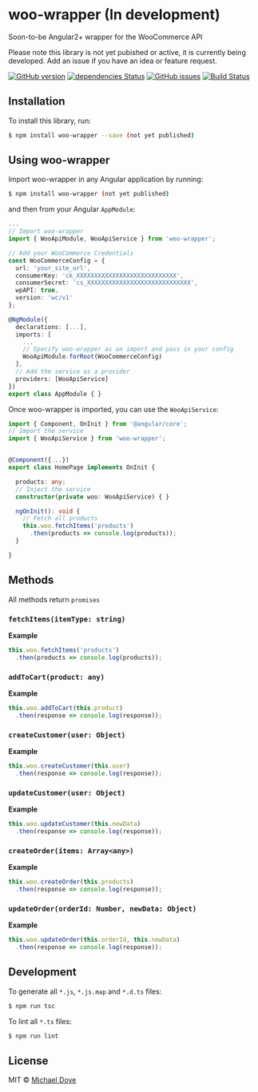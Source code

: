 # woo-wrapper (In development)
Soon-to-be Angular2+ wrapper for the WooCommerce API

Please note this library is not yet pubished or active, it is currently being developed. Add an issue if you have an idea or feature request.

[![GitHub version](https://badge.fury.io/gh/michaeldoye%2Fwoo-wrapper.svg)](https://badge.fury.io/gh/michaeldoye%2Fwoo-wrapper)
[![dependencies Status](https://david-dm.org/michaeldoye/woo-wrapper/status.svg)](https://david-dm.org/michaeldoye/woo-wrapper)
[![GitHub issues](https://img.shields.io/github/issues/michaeldoye/woo-wrapper.svg)](https://github.com/michaeldoye/woo-wrapper/issues)
[![Build Status](https://travis-ci.org/michaeldoye/woo-wrapper.svg?branch=master)](https://travis-ci.org/michaeldoye/woo-wrapper)

## Installation

To install this library, run:

```bash
$ npm install woo-wrapper --save (not yet published)
```

## Using woo-wrapper

Import woo-wrapper in any Angular application by running:

```bash
$ npm install woo-wrapper (not yet published)
```

and then from your Angular `AppModule`:

```typescript
...
// Import woo-wrapper
import { WooApiModule, WooApiService } from 'woo-wrapper';

// Add your WooCommerce Credentials
const WooCommerceConfig = {
  url: 'your_site_url',
  consumerKey: 'ck_XXXXXXXXXXXXXXXXXXXXXXXXXXXX',
  consumerSecret: 'cs_XXXXXXXXXXXXXXXXXXXXXXXXXXXXX',
  wpAPI: true,
  version: 'wc/v1'
};

@NgModule({
  declarations: [...],
  imports: [
    ...
    // Specify woo-wrapper as an import and pass in your config
    WooApiModule.forRoot(WooCommerceConfig)
  ],
  // Add the service as a provider
  providers: [WooApiService]
})
export class AppModule { }
```

Once woo-wrapper is imported, you can use the `WooApiService`:

```typescript
import { Component, OnInit } from '@angular/core';
// Import the service
import { WooApiService } from 'woo-wrapper';


@Component({...})
export class HomePage implements OnInit { 

  products: any;
  // Inject the service
  constructor(private woo: WooApiService) { }

  ngOnInit(): void {
    // Fetch all products
    this.woo.fetchItems('products')
      .then(products => console.log(products));
  }

}

```

## Methods

All methods return `promises`

### `fetchItems(itemType: string)`

**Example**

```typescript
this.woo.fetchItems('products')
  .then(products => console.log(products));
```

### `addToCart(product: any)`

**Example**

```typescript
this.woo.addToCart(this.product)
  .then(response => console.log(response));
```

### `createCustomer(user: Object)`

**Example**

```typescript
this.woo.createCustomer(this.user)
  .then(response => console.log(response));
```

### `updateCustomer(user: Object)`

**Example**

```typescript
this.woo.updateCustomer(this.newData)
  .then(response => console.log(response));
```

### `createOrder(items: Array<any>)`

**Example**

```typescript
this.woo.createOrder(this.products)
  .then(response => console.log(response));
```

### `updateOrder(orderId: Number, newData: Object)`

**Example**

```typescript
this.woo.updateOrder(this.orderId, this.newData)
  .then(response => console.log(response));
```

## Development

To generate all `*.js`, `*.js.map` and `*.d.ts` files:

```bash
$ npm run tsc
```

To lint all `*.ts` files:

```bash
$ npm run lint
```

## License

MIT © [Michael Doye](mailto:michaeldoye[@]gmail.com)
